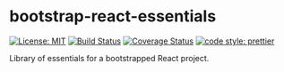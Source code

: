 # bootstrap-react-essentials

[![License: MIT](https://img.shields.io/badge/License-MIT-yellow.svg)](https://opensource.org/licenses/MIT)
[![Build Status](https://travis-ci.org/protoman92/bootstrap-react-essentials.svg?branch=master&dummy=false)](https://travis-ci.org/protoman92/bootstrap-react-essentials)
[![Coverage Status](https://coveralls.io/repos/github/protoman92/bootstrap-react-essentials/badge.svg?branch=master&dummy=false)](https://coveralls.io/github/protoman92/bootstrap-react-essentials?branch=master)
[![code style: prettier](https://img.shields.io/badge/code_style-prettier-ff69b4.svg?style=flat-square)](https://github.com/prettier/prettier)

Library of essentials for a bootstrapped React project.

